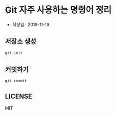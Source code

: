 # Git 자주 사용하는 명령어 정리

- 작성일 : 2019-11-16

## 저장소 생성

```sh
git init
```

## 커밋하기

```sh
git commit
```

## LICENSE
MIT
